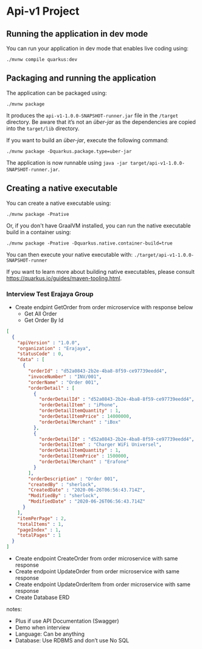 # Api-v1 Project

## Running the application in dev mode

You can run your application in dev mode that enables live coding using:
```shell script
./mvnw compile quarkus:dev
```

## Packaging and running the application

The application can be packaged using:
```shell script
./mvnw package
```
It produces the `api-v1-1.0.0-SNAPSHOT-runner.jar` file in the `/target` directory.
Be aware that it’s not an _über-jar_ as the dependencies are copied into the `target/lib` directory.

If you want to build an _über-jar_, execute the following command:
```shell script
./mvnw package -Dquarkus.package.type=uber-jar
```

The application is now runnable using `java -jar target/api-v1-1.0.0-SNAPSHOT-runner.jar`.

## Creating a native executable

You can create a native executable using: 
```shell script
./mvnw package -Pnative
```

Or, if you don't have GraalVM installed, you can run the native executable build in a container using: 
```shell script
./mvnw package -Pnative -Dquarkus.native.container-build=true
```

You can then execute your native executable with: `./target/api-v1-1.0.0-SNAPSHOT-runner`

If you want to learn more about building native executables, please consult https://quarkus.io/guides/maven-tooling.html.

### Interview Test Erajaya Group

- Create endpint GetOrder from order microservice with response below
   * Get All Order
   * Get Order By Id 

```json
[
  {
    "apiVersion" : "1.0.0",
    "organization" : "Erajaya",
    "statusCode" : 0,
    "data" : [
      {
        "orderId" : "d52a0843-2b2e-4ba8-8f59-ce97739eedd4",
        "invoceNumber" : "INV/001",
        "orderName" : "Order 001",
        "orderDetail" : [
          {
            "orderDetailId" : "d52a0843-2b2e-4ba8-8f59-ce97739eedd4",
            "orderDetailItem" : "iPhone",
            "orderDetailItemQuantity" : 1,
            "orderDetailItemPrice" : 14000000,
            "orderDetailMerchant" : "iBox"
          },
          {
            "orderDetailId" : "d52a0843-2b2e-4ba8-8f59-ce97739eedd4",
            "orderDetailItem" : "Charger WiFi Universel",
            "orderDetailItemQuantity" : 1,
            "orderDetailItemPrice" : 1500000,
            "orderDetailMerchant" : "Erafone"
          }
        ],
        "orderDescription" : "Order 001",
        "createdBy" : "sherlock",
        "CreatedDate" : "2020-06-26T06:56:43.714Z",
        "ModifiedBy" : "sherlock",
        "ModifiedDate" : "2020-06-26T06:56:43.714Z"
      }
    ],
    "itemPerPage" : 2,
    "totalItems" : 1,
    "pageIndex" : 1,
    "totalPages" : 1
  }
]
```

- Create endpoint CreateOrder from order microservice with same response 
- Create endpoint UpdateOrder from order microservice with same response 
- Create endpoint UpdateOrderItem from order microservice with same response 
- Create Database ERD 

notes:
* Plus if use API Documentation (Swagger)
* Demo when interview
* Language: Can be anything
* Database: Use RDBMS and don’t use No SQL
